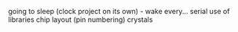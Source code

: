 going to sleep (clock project on its own) - wake every...
serial
use of libraries
chip layout (pin numbering)
crystals